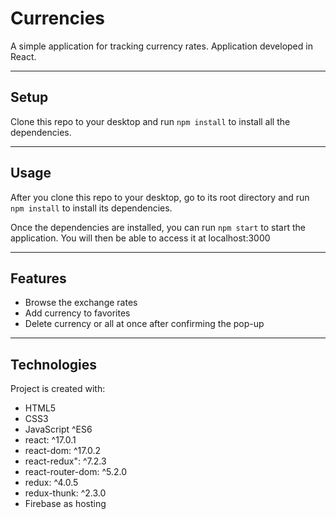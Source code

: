 # Currencies

A simple application for tracking currency rates. Application developed in React.

---

## Setup

Clone this repo to your desktop and run `npm install` to install all the dependencies.

---

## Usage

After you clone this repo to your desktop, go to its root directory and run `npm install` to install its dependencies.

Once the dependencies are installed, you can run `npm start` to start the application. You will then be able to access it at localhost:3000

---

## Features

- Browse the exchange rates
- Add currency to favorites
- Delete currency or all at once after confirming the pop-up

---

## Technologies

Project is created with:

- HTML5
- CSS3
- JavaScript ^ES6
- react: ^17.0.1
- react-dom: ^17.0.2
- react-redux": ^7.2.3
- react-router-dom: ^5.2.0
- redux: ^4.0.5
- redux-thunk: ^2.3.0
- Firebase as hosting
